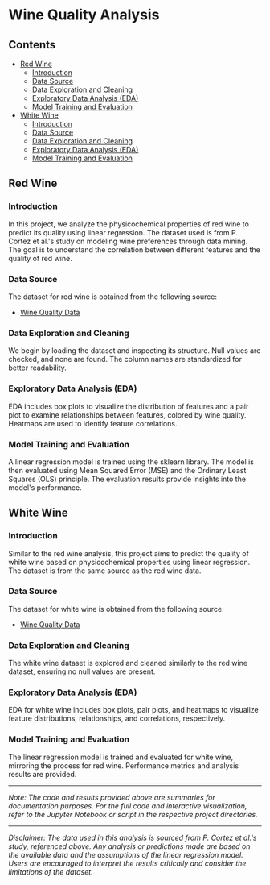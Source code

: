 # Wine Quality Analysis

## Contents
- [Red Wine](#red-wine)
  - [Introduction](#introduction)
  - [Data Source](#data-source)
  - [Data Exploration and Cleaning](#data-exploration-and-cleaning)
  - [Exploratory Data Analysis (EDA)](#exploratory-data-analysis-eda)
  - [Model Training and Evaluation](#model-training-and-evaluation)
- [White Wine](#white-wine)
  - [Introduction](#introduction-1)
  - [Data Source](#data-source-1)
  - [Data Exploration and Cleaning](#data-exploration-and-cleaning-1)
  - [Exploratory Data Analysis (EDA)](#exploratory-data-analysis-eda-1)
  - [Model Training and Evaluation](#model-training-and-evaluation-1)

## Red Wine

### Introduction
In this project, we analyze the physicochemical properties of red wine to predict its quality using linear regression. The dataset used is from P. Cortez et al.'s study on modeling wine preferences through data mining. The goal is to understand the correlation between different features and the quality of red wine.

### Data Source
The dataset for red wine is obtained from the following source:
- [Wine Quality Data](https://raw.githubusercontent.com/prathamgupta36/Wine-Quality-Analysis/main/Data/winequality-red.csv)

### Data Exploration and Cleaning
We begin by loading the dataset and inspecting its structure. Null values are checked, and none are found. The column names are standardized for better readability.

### Exploratory Data Analysis (EDA)
EDA includes box plots to visualize the distribution of features and a pair plot to examine relationships between features, colored by wine quality. Heatmaps are used to identify feature correlations.

### Model Training and Evaluation
A linear regression model is trained using the sklearn library. The model is then evaluated using Mean Squared Error (MSE) and the Ordinary Least Squares (OLS) principle. The evaluation results provide insights into the model's performance.

## White Wine

### Introduction
Similar to the red wine analysis, this project aims to predict the quality of white wine based on physicochemical properties using linear regression. The dataset is from the same source as the red wine data.

### Data Source
The dataset for white wine is obtained from the following source:
- [Wine Quality Data](https://raw.githubusercontent.com/prathamgupta36/Wine-Quality-Analysis/main/Data/winequality-white.csv)

### Data Exploration and Cleaning
The white wine dataset is explored and cleaned similarly to the red wine dataset, ensuring no null values are present.

### Exploratory Data Analysis (EDA)
EDA for white wine includes box plots, pair plots, and heatmaps to visualize feature distributions, relationships, and correlations, respectively.

### Model Training and Evaluation
The linear regression model is trained and evaluated for white wine, mirroring the process for red wine. Performance metrics and analysis results are provided.

---

*Note: The code and results provided above are summaries for documentation purposes. For the full code and interactive visualization, refer to the Jupyter Notebook or script in the respective project directories.*

---
*Disclaimer: The data used in this analysis is sourced from P. Cortez et al.'s study, referenced above. Any analysis or predictions made are based on the available data and the assumptions of the linear regression model. Users are encouraged to interpret the results critically and consider the limitations of the dataset.*
